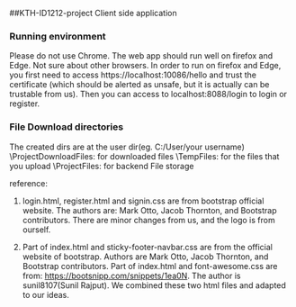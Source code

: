 ##KTH-ID1212-project Client side application

### Running environment
Please do not use Chrome. 
The web app should run well on firefox and Edge. Not sure about other browsers.
In order to run on firefox and Edge, you first need to access https://localhost:10086/hello 
and trust the certificate (which should be alerted as unsafe, but it is actually
can be trustable from us). Then you can access to localhost:8088/login to login or register.


### File Download directories
The created dirs are at the user dir(eg. C:/User/your username)
\ProjectDownloadFiles: for downloaded files
\TempFiles: for the files that you upload
\ProjectFiles: for backend File storage

reference: 
1. login.html, register.html and signin.css are from bootstrap official website. 
The authors are: Mark Otto, Jacob Thornton, and Bootstrap contributors.
There are minor changes from us, and the logo is from ourself.

2. Part of index.html and sticky-footer-navbar.css are from the official website of bootstrap. 
Authors are Mark Otto, Jacob Thornton, and Bootstrap contributors.
Part of index.html and font-awesome.css are from: https://bootsnipp.com/snippets/1ea0N.
The author is sunil8107(Sunil Rajput).
We combined these two html files and adapted to our ideas.